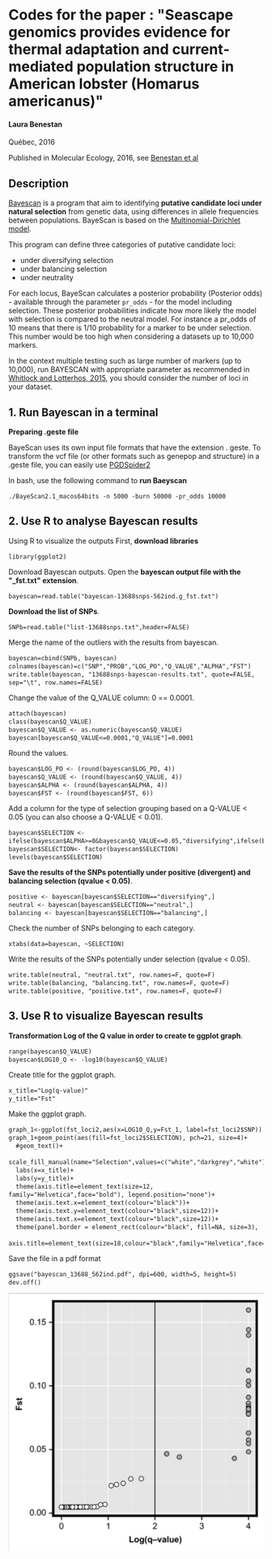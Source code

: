 # Codes for the paper : "Seascape genomics provides evidence for thermal adaptation and current‐mediated population structure in American lobster (Homarus americanus)"

#### Laura Benestan

Québec, 2016

Published in Molecular Ecology, 2016, see [Benestan et al](https://onlinelibrary.wiley.com/doi/full/10.1111/mec.13811)

## Description

[Bayescan](http://cmpg.unibe.ch/software/BayeScan/) is a program that aim to identifying **putative candidate loci under natural selection** from genetic data, using differences in allele frequencies between populations. 
BayeScan is based on the [Multinomial-Dirichlet model](https://en.wikipedia.org/wiki/Dirichlet-multinomial_distribution).

This program can define three categories of putative candidate loci:
- under diversifying selection
- under balancing selection
- under neutrality

For each locus, BayeScan calculates a posterior probability (Posterior odds) - available through the parameter `pr_odds` - for the model including selection. These posterior probabilities indicate how more likely the model with selection is compared to the neutral model. For instance a pr_odds of 10 means that there is 1/10 probability for a marker to be under selection.
This number would be too high when considering a datasets up to 10,000 markers.

In the context multiple testing such as large number of markers (up to 10,000), run BAYESCAN with appropriate parameter as recommended in [Whitlock and Lotterhos, 2015](https://www.jstor.org/stable/10.1086/682949?seq=1), you should consider the number of loci in your dataset.

## 1. Run Bayescan in a terminal

**Preparing .geste file**

BayeScan uses its own input file formats that have the extension . geste.
To transform the vcf file (or other formats such as genepop and structure) in a .geste file, you can easily use [PGDSpider2](http://www.cmpg.unibe.ch/software/PGDSpider/)


In bash, use the following command to **run Baeyscan**
```{r} = "bash"
./BayeScan2.1_macos64bits -n 5000 -burn 50000 -pr_odds 10000
```

## 2. Use R to analyse Bayescan results

Using R to visualize the outputs
First, **download libraries**
```{r}
library(ggplot2) 
```

Download Bayescan outputs.
Open the **bayescan output file with the "_fst.txt" extension**. 
```{r}
bayescan=read.table("bayescan-13688snps-562ind.g_fst.txt") 
```

**Download the list of SNPs**.
```{r}
SNPb=read.table("list-13688snps.txt",header=FALSE) 
```

Merge the name of the outliers with the results from bayescan. 
```{r}
bayescan=cbind(SNPb, bayescan) 
colnames(bayescan)=c("SNP","PROB","LOG_PO","Q_VALUE","ALPHA","FST") 
write.table(bayescan, "13688snps-bayescan-results.txt", quote=FALSE, sep="\t", row.names=FALSE) 
```

Change the value of the Q_VALUE column: 0 == 0.0001.  
```{r}
attach(bayescan)
class(bayescan$Q_VALUE)  
bayescan$Q_VALUE <- as.numeric(bayescan$Q_VALUE) 
bayescan[bayescan$Q_VALUE<=0.0001,"Q_VALUE"]=0.0001 
```

Round the values.  
```{r}
bayescan$LOG_PO <- (round(bayescan$LOG_PO, 4)) 
bayescan$Q_VALUE <- (round(bayescan$Q_VALUE, 4)) 
bayescan$ALPHA <- (round(bayescan$ALPHA, 4)) 
bayescan$FST <- (round(bayescan$FST, 6))
```

Add a column for the type of selection grouping based on a Q-VALUE < 0.05 (you can also choose a Q-VALUE < 0.01). 
```{r}
bayescan$SELECTION <- ifelse(bayescan$ALPHA>=0&bayescan$Q_VALUE<=0.05,"diversifying",ifelse(bayescan$ALPHA>=0&bayescan$Q_VALUE>0.05,"neutral","balancing")) 
bayescan$SELECTION<- factor(bayescan$SELECTION)
levels(bayescan$SELECTION) 
```

**Save the results of the SNPs potentially under positive (divergent) and balancing selection (qvalue < 0.05)**. 
```{r}
positive <- bayescan[bayescan$SELECTION=="diversifying",] 
neutral <- bayescan[bayescan$SELECTION=="neutral",] 
balancing <- bayescan[bayescan$SELECTION=="balancing",]  
```

Check the number of SNPs belonging to each category. 
```{r}
xtabs(data=bayescan, ~SELECTION) 
```

Write the results of the SNPs potentially under selection (qvalue < 0.05). 
```{r}
write.table(neutral, "neutral.txt", row.names=F, quote=F)  
write.table(balancing, "balancing.txt", row.names=F, quote=F) 
write.table(positive, "positive.txt", row.names=F, quote=F) 
```

## 3. Use R to visualize Bayescan results

**Transformation Log of the Q value in order to create te ggplot graph**. 
```{r}
range(bayescan$Q_VALUE) 
bayescan$LOG10_Q <- -log10(bayescan$Q_VALUE) 
```

Create title for the ggplot graph. 
```{r}
x_title="Log(q-value)" 
y_title="Fst" 
```

Make the ggplot graph. 
```{r}
graph_1<-ggplot(fst_loci2,aes(x=LOG10_Q,y=Fst_1, label=fst_loci2$SNP)) 
graph_1+geom_point(aes(fill=fst_loci2$SELECTION), pch=21, size=4)+ 
  #geom_text()+ 
  scale_fill_manual(name="Selection",values=c("white","darkgrey","white"))+ 
  labs(x=x_title)+ 
  labs(y=y_title)+ 
  theme(axis.title=element_text(size=12, family="Helvetica",face="bold"), legend.position="none")+ 
  theme(axis.text.x=element_text(colour="black"))+ 
  theme(axis.text.y=element_text(colour="black",size=12))+ 
  theme(axis.text.x=element_text(colour="black",size=12))+ 
  theme(panel.border = element_rect(colour="black", fill=NA, size=3),  
        axis.title=element_text(size=18,colour="black",family="Helvetica",face="bold")) 
```
   
Save the file in a pdf format
```{r}
ggsave("bayescan_13688_562ind.pdf", dpi=600, width=5, height=5) 
dev.off()
```
![Bayescan_Benestan_2016](Bayescan_Benestan_2016.png)
